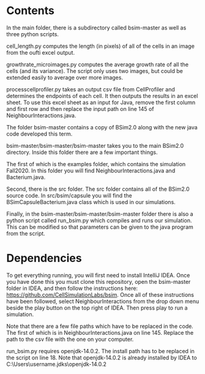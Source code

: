 # Contents

In the main folder, there is a subdirectory called bsim-master as well as three python scripts.

cell_length.py computes the length (in pixels) of all of the cells in an image from the oufti excel output.

growthrate_microimages.py computes the average growth rate of all the cells (and its variance).
The script only uses two images, but could be extended easily to average over more images.

processcellprofiler.py takes an output csv file from CellProfiler and determines the endpoints of each cell. It then
outputs the results in an excel sheet. To use this excel sheet as an input for Java, remove the first column and first row 
and then replace the input path on line 145 of NeighbourInteractions.java.

The folder bsim-master contains a copy of BSim2.0 along with the new java code developed this term.

bsim-master/bsim-master/bsim-master takes you to the main BSim2.0 directory. 
Inside this folder there are a few important things. 

The first of which is the examples folder, which contains the simulation Fall2020. In this folder you will find
NeighbourInteractions.java and Bacterium.java.

Second, there is the src folder. The src folder contains all of the BSim2.0 source code. In src/bsim/capsule you will find
the BSimCapsuleBacterium.java class which is used in our simulations.

Finally, in the bsim-master/bsim-master/bsim-master folder there is also a python script called run_bsim.py which
compiles and runs our simulation. This can be modified so that parameters can be given to the java program from the script.

# Dependencies

To get everything running, you will first need to install IntelliJ IDEA. Once you have done this
you must clone this repository, open the bsim-master folder in IDEA, and then follow the instructions here:
https://github.com/CellSimulationLabs/bsim. Once all of these instructions have been followed, 
select NeighbourInteractions from the drop down menu beside the play button on the top right of IDEA.
Then press play to run a simulation.

Note that there are a few file paths which have to be replaced in the code. The first of which is in NeighbourInteractions.java
on line 145. Replace the path to the csv file with the one on your computer.

run_bsim.py requires openjdk-14.0.2. The install path has to be replaced in the script on line 18.
Note that openjdk-14.0.2 is already installed by IDEA to C:\Users\username\.jdks\openjdk-14.0.2




